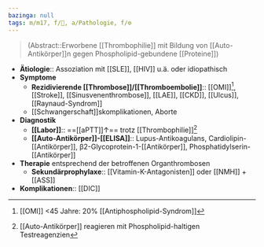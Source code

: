 ```yaml
---
bazinga: null
tags: m/m17, f/💉, a/Pathologie, f/⚙️
---
```

> (Abstract::Erworbene [[Thrombophilie]] mit Bildung von [[Auto-Antikörper]]n gegen Phospholipid-gebundene [[Proteine]])
- **Ätiologie**:: Assoziation mit [[SLE]], [[HIV]] u.ä. oder idiopathisch
- **Symptome**
	- **Rezidivierende [[Thrombose]]/[[Thromboembolie]]**:: [[OMI]][^1], [[Stroke]], [[Sinusvenenthrombose]], [[LAE]], [[CKD]], [[Ulcus]], [[Raynaud-Syndrom]]
	- [[Schwangerschaft]]skomplikationen, Aborte
- **Diagnostik**
	- **[[Labor]]**:: ==[[aPTT]]↑== trotz [[Thrombophilie]][^2]
	- **[[Auto-Antikörper]]-[[ELISA]]**:: Lupus-Antikoagulans, Cardiolipin-[[Antikörper]], β2-Glycoprotein-1-[[Antikörper]], Phosphatidylserin-[[Antikörper]]
- **Therapie** entsprechend der betroffenen Organthrombosen
	- **Sekundärprophylaxe**:: [[Vitamin-K-Antagonisten]] oder [[NMH]] + [[ASS]]
- **Komplikationen**:: [[DIC]]

[^1]: [[OMI]] <45 Jahre: 20% [[Antiphospholipid-Syndrom]]
[^2]: [[Auto-Antikörper]] reagieren mit Phospholipid-haltigen Testreagenzien